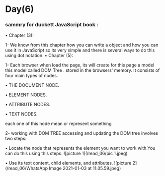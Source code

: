 # Day(6)
### sammry for duckett JavaScript book :
• Chapter (3):

1- We know from this chapter how you can write a object and how you can use it in JavaScript so its very simple and there is several ways to do this using dot notation.
• Chapter (5):

1- Each browser when load the page, its will  create for this  page 
a model this model called DOM Tree . stored in the browsers' memory. It consists of four main types of nodes.

• THE DOCUMENT NODE.

• ELEMENT NODES.

• ATTRIBUTE NODES.

• TEXT NODES.

each one of this node mean or represent something 

2- working with DOM TREE accessing and updating the DOM tree involves two steps: 

• Locate the node that represents the element you want to work with.You can do this using this steps.
![picture 1](/read_06/pic 1.jpeg)

• Use its text content, child elements, and attributes.
![picture 2](/read_06/WhatsApp Image 2021-01-03 at 11.05.59.jpeg)

